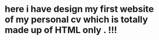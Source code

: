 # here i have design my first website of my personal cv which is totally made up of HTML only  . !!!
